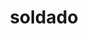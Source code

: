 ---
pid: llp565
title: soldado
location_transcription: 
coordinates: "[-75.163774392383, 39.95516886133]"
zipcode: 
gen_neighborhood: 
neighborhood: 
outside_phl: 
age: 
age_range: 
instagram: 
image_file_name: llp_565.jpg
proposal_transcription: Soldado = Soldier
topic: Armed Forces,Unknown
topic_summary: 0, 0
type: Sculpture Statue
keywords_other: 
credit: vietor
image_labels: 
twitter: 
facebook: 
permalink: "/monuments/llp565/"
layout: item-page
---